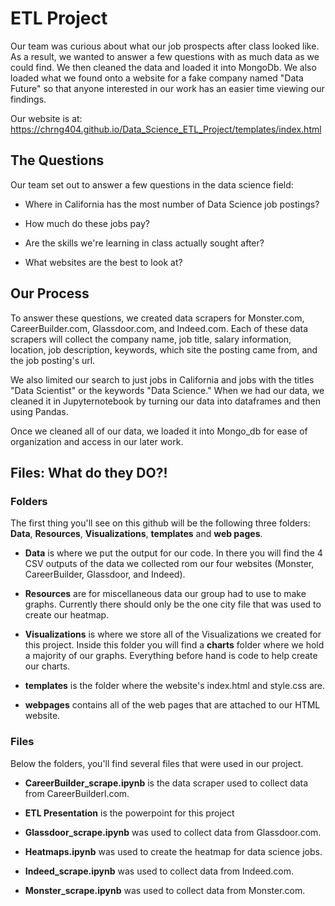 # ETL Project
Our team was curious about what our job prospects after class looked like. As a result, we wanted to answer a few questions with as much data as we could find. We then cleaned the data and loaded it into MongoDb. We also loaded what we found onto a website for a fake company named "Data Future" so that anyone interested in our work has an easier time viewing our findings. 

Our website is at: https://chrng404.github.io/Data_Science_ETL_Project/templates/index.html

## The Questions
Our team set out to answer a few questions in the data science field: 

* Where in California has the most number of Data Science job postings?

* How much do these jobs pay?

* Are the skills we're learning in class actually sought after?

* What websites are the best to look at?

## Our Process

To answer these questions, we created data scrapers for Monster.com, CareerBuilder.com, Glassdoor.com, and Indeed.com. Each of these data scrapers will collect the company name, job title, salary information, location, job description, keywords, which site the posting came from, and the job posting's url. 

We also limited our search to just jobs in California and jobs with the titles "Data Scientist" or the keywords "Data Science."
When we had our data, we cleaned it in Jupyternotebook by turning our data into dataframes and then using Pandas.

Once we cleaned all of our data, we loaded it into Mongo_db for ease of organization and access in our later work. 

## Files: What do they DO?!

### Folders
The first thing you'll see on this github will be the following three folders: **Data**, **Resources**, **Visualizations**, **templates** and **web pages**. 

* **Data** is where we put the output for our code. In there you will find the 4 CSV outputs of the data we collected rom our four websites (Monster, CareerBuilder, Glassdoor, and Indeed). 

* **Resources** are for miscellaneous data our group had to use to make graphs. Currently there should only be the one city file that was used to create our heatmap.   

* **Visualizations** is where we store all of the Visualizations we created for this project. Inside this folder you will find a **charts** folder where we hold a majority of our graphs. Everything before hand is code to help create our charts.  

* **templates** is the folder where the website's index.html and style.css are. 

* **webpages** contains all of the web pages that are attached to our HTML website.

### Files
Below the folders,  you'll find several files that were used in our project.

* **CareerBuilder_scrape.ipynb** is the data scraper used to collect data from CareerBuilderl.com.

* **ETL Presentation** is the powerpoint for this project

* **Glassdoor_scrape.ipynb** was used to collect data from Glassdoor.com.

* **Heatmaps.ipynb** was used to create the heatmap for data science jobs. 

* **Indeed_scrape.ipynb** was used to collect data from Indeed.com.

* **Monster_scrape.ipynb** was used to collect data from Monster.com.



